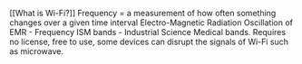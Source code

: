 [[What is Wi-Fi?]]
Frequency = a measurement of how often something changes over a given time interval
Electro-Magnetic Radiation 
Oscillation of EMR - Frequency
ISM bands - Industrial Science Medical bands. Requires no license, free to use, some devices can disrupt the signals of Wi-Fi such as microwave.

